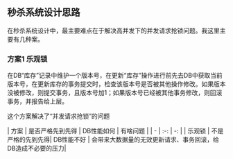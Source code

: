 ## 秒杀系统设计思路
在秒杀系统设计中，最主要难点在于解决高并发下的并发请求抢锁问题。我这里主要有几种案。

### 方案1 乐观锁
在DB“库存”记录中维护一个版本号，在更新“库存”操作进行前先去DB中获取当前版本号，在更新库存的事务提交时，检查该版本号是否被其他操作修改。如果版本没被修改，则提交事务，且版本号加1；如果版本号已经被其他事务修改，则回滚事务，并报告给上层。

这个方案解决了“并发请求抢锁”的问题

| 方案 | 是否严格先到先得 | DB性能如何 | 有啥问题 |
| - | :-: | -: | 
| 乐观锁 | 不是严格的先到先得| DB性能不好 | 会带来大数据量的无效更新请求、事务回滚，给DB造成不必要的压力|
